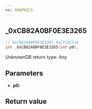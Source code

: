 ```yaml
---
ns: GRAPHICS
---
```

## _0xCB82A0BF0E3E3265

```c
// 0xCB82A0BF0E3E3265 0xCFCDC518
int _0xCB82A0BF0E3E3265(int p0);
```

UnknownDB return type: Any

## Parameters
* **p0**: 

## Return value

